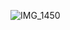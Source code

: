 
![IMG_1450](https://user-images.githubusercontent.com/79857925/109538444-60b95400-7ac0-11eb-8f2e-7ddd85247f30.JPG)
